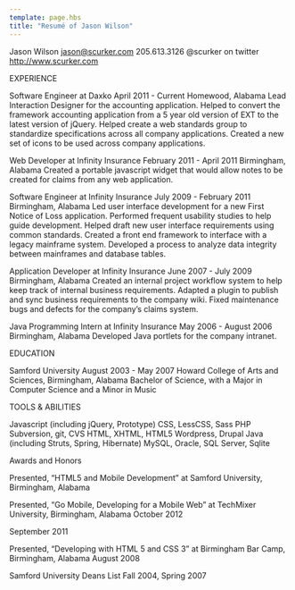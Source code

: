 ```yaml
---
template: page.hbs
title: "Resumé of Jason Wilson"
---
```


Jason Wilson
jason@scurker.com
205.613.3126
@scurker on twitter
http://www.scurker.com


EXPERIENCE

Software Engineer at Daxko
April 2011 - Current
Homewood, Alabama
Lead Interaction Designer for the accounting application.
Helped to convert the framework accounting application from a 5 year old version of EXT to the latest version of jQuery.
Helped create a web standards group to standardize specifications across all company applications.
Created a new set of icons to be used across company applications.

Web Developer at Infinity Insurance
February 2011 - April 2011
Birmingham, Alabama
Created a portable javascript widget that would allow notes to be created for claims from any web application.

Software Engineer at Infinity Insurance
July 2009 - February 2011
Birmingham, Alabama
Led user interface development for a new First Notice of Loss application.
Performed frequent usability studies to help guide development.
Helped draft new user interface requirements using common standards.
Created a front end framework to interface with a legacy mainframe system.
Developed a process to analyze data integrity between mainframes and database tables.

Application Developer at Infinity Insurance
June 2007 - July 2009
Birmingham, Alabama
Created an internal project workflow system to help keep track of internal business requirements.
Adapted a plugin to publish and sync business requirements to the company wiki.
Fixed maintenance bugs and defects for the company’s claims system.

Java Programming Intern at Infinity Insurance
May 2006 - August 2006
Birmingham, Alabama
Developed Java portlets for the company intranet.

EDUCATION

Samford University
August 2003 - May 2007
Howard College of Arts and Sciences, Birmingham, Alabama
Bachelor of Science, with a Major in Computer Science and a Minor in Music

TOOLS & ABILITIES

Javascript (including jQuery, Prototype)
CSS, LessCSS, Sass
PHP
Subversion, git, CVS
HTML, XHTML, HTML5
Wordpress, Drupal
Java (including Struts, Spring, Hibernate)
MySQL, Oracle, SQL Server, Sqlite

Awards and Honors

Presented, “HTML5 and Mobile Development”
at Samford University, Birmingham, Alabama

Presented, “Go Mobile, Developing for a Mobile Web”
at TechMixer University, Birmingham, Alabama
October 2012


September 2011

Presented, “Developing with HTML 5 and CSS 3”
at Birmingham Bar Camp, Birmingham, Alabama
August 2008

Samford University Deans List
Fall 2004, Spring 2007


